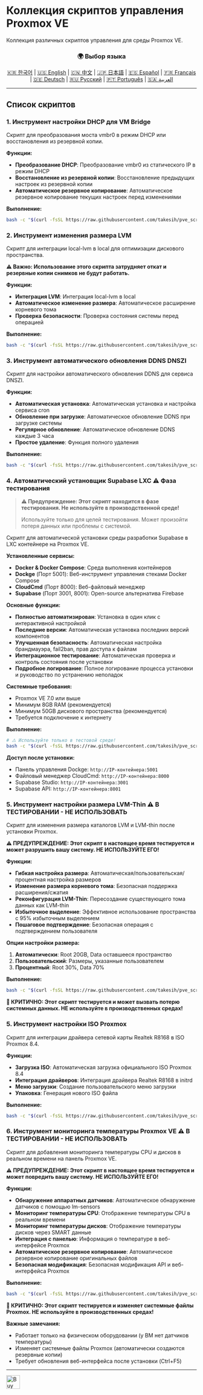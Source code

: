 # Коллекция скриптов управления Proxmox VE
Коллекция различных скриптов управления для среды Proxmox VE.

<div align="center">
  <h3>🌍 Выбор языка</h3>
  <a href="README.md">🇰🇷 한국어</a> |
  <a href="README_EN.md">🇺🇸 English</a> |
  <a href="README_CN.md">🇨🇳 中文</a> |
  <a href="README_JP.md">🇯🇵 日本語</a> |
  <a href="README_ES.md">🇪🇸 Español</a> |
  <a href="README_FR.md">🇫🇷 Français</a> |
  <a href="README_DE.md">🇩🇪 Deutsch</a> |
  <a href="README_RU.md">🇷🇺 Русский</a> |
  <a href="README_PT.md">🇵🇹 Português</a> |
  <a href="README_AR.md">🇸🇦 العربية</a>
</div>

---

## Список скриптов

### 1. Инструмент настройки DHCP для VM Bridge
Скрипт для преобразования моста vmbr0 в режим DHCP или восстановления из резервной копии.

**Функции:**
- **Преобразование DHCP**: Преобразование vmbr0 из статического IP в режим DHCP
- **Восстановление из резервной копии**: Восстановление предыдущих настроек из резервной копии
- **Автоматическое резервное копирование**: Автоматическое резервное копирование текущих настроек перед изменениями

**Выполнение:**
```bash
bash -c "$(curl -fsSL https://raw.githubusercontent.com/takesih/pve_script/main/pve_vmbr0_dhcp.sh)"
```

### 2. Инструмент изменения размера LVM
Скрипт для интеграции local-lvm в local для оптимизации дискового пространства.

**⚠️ Важно: Использование этого скрипта затрудняет откат и резервные копии снимков не будут работать.**

**Функции:**
- **Интеграция LVM**: Интеграция local-lvm в local
- **Автоматическое изменение размера**: Автоматическое расширение корневого тома
- **Проверка безопасности**: Проверка состояния системы перед операцией

**Выполнение:**
```bash
bash -c "$(curl -fsSL https://raw.githubusercontent.com/takesih/pve_script/main/pve_lvm_resize.sh)"
```

### 3. Инструмент автоматического обновления DDNS DNSZI
Скрипт для настройки автоматического обновления DDNS для сервиса DNSZI.

**Функции:**
- **Автоматическая установка**: Автоматическая установка и настройка сервиса cron
- **Обновление при загрузке**: Автоматическое обновление DDNS при загрузке системы
- **Регулярное обновление**: Автоматическое обновление DDNS каждые 3 часа
- **Простое удаление**: Функция полного удаления

**Выполнение:**
```bash
bash -c "$(curl -fsSL https://raw.githubusercontent.com/takesih/pve_script/main/dnszi_ddns_setup.sh)"
```

### 4. Автоматический установщик Supabase LXC ⚠️ **Фаза тестирования**

> **⚠️ Предупреждение: Этот скрипт находится в фазе тестирования. Не используйте в производственной среде!**
> 
> Используйте только для целей тестирования. Может произойти потеря данных или проблемы с системой.

Скрипт для автоматической установки среды разработки Supabase в LXC контейнере на Proxmox VE.

**Установленные сервисы:**
- **Docker & Docker Compose**: Среда выполнения контейнеров
- **Dockge** (Порт 5001): Веб-инструмент управления стеками Docker Compose
- **CloudCmd** (Порт 8000): Веб-файловый менеджер
- **Supabase** (Порт 3001, 8001): Open-source альтернатива Firebase

**Основные функции:**
- **Полностью автоматизирован**: Установка в один клик с интерактивной настройкой
- **Последние версии**: Автоматическая установка последних версий компонентов
- **Улучшенная безопасность**: Автоматическая настройка брандмауэра, fail2ban, прав доступа к файлам
- **Интеграционное тестирование**: Автоматическая проверка и контроль состояния после установки
- **Подробное логирование**: Полное логирование процесса установки и руководство по устранению неполадок

**Системные требования:**
- Proxmox VE 7.0 или выше
- Минимум 8GB RAM (рекомендуется)
- Минимум 50GB дискового пространства (рекомендуется)
- Требуется подключение к интернету

**Выполнение:**
```bash
# ⚠️ Используйте только в тестовой среде!
bash -c "$(curl -fsSL https://raw.githubusercontent.com/takesih/pve_script/main/supabase_lxc_installer.sh)"
```

**Доступ после установки:**
- Панель управления Dockge: `http://IP-контейнера:5001`
- Файловый менеджер CloudCmd: `http://IP-контейнера:8000`
- Supabase Studio: `http://IP-контейнера:3001`
- Supabase API: `http://IP-контейнера:8001`

### 5. Инструмент настройки размера LVM-Thin ⚠️ **В ТЕСТИРОВАНИИ - НЕ ИСПОЛЬЗОВАТЬ**
Скрипт для изменения размера каталогов LVM и LVM-thin после установки Proxmox.

**⚠️ ПРЕДУПРЕЖДЕНИЕ: Этот скрипт в настоящее время тестируется и может разрушить вашу систему. НЕ ИСПОЛЬЗУЙТЕ ЕГО!**

**Функции:**
- **Гибкая настройка размера**: Автоматическая/пользовательская/процентная настройка размеров
- **Изменение размера корневого тома**: Безопасная поддержка расширения/сжатия
- **Реконфигурация LVM-Thin**: Пересоздание существующего тома данных как LVM-thin
- **Избыточное выделение**: Эффективное использование пространства с 95% избыточным выделением
- **Пошаговое подтверждение**: Безопасная операция с подтверждением пользователя

**Опции настройки размера:**
1. **Автоматически**: Root 20GB, Data оставшееся пространство
2. **Пользовательский**: Размеры, указанные пользователем
3. **Процентный**: Root 30%, Data 70%

**Выполнение:**
```bash
bash -c "$(curl -fsSL https://raw.githubusercontent.com/takesih/pve_script/main/pve_lvm_thin_setup.sh)"
```

**🚨 КРИТИЧНО: Этот скрипт тестируется и может вызвать потерю системных данных. НЕ используйте в производственных средах!**

### 5. Инструмент настройки ISO Proxmox
Скрипт для интеграции драйвера сетевой карты Realtek R8168 в ISO Proxmox 8.4.

**Функции:**
- **Загрузка ISO**: Автоматическая загрузка официального ISO Proxmox 8.4
- **Интеграция драйверов**: Интеграция драйвера Realtek R8168 в initrd
- **Меню загрузки**: Создание пользовательского меню загрузки
- **Упаковка**: Генерация нового ISO файла

**Выполнение:**
```bash
bash -c "$(curl -fsSL https://raw.githubusercontent.com/takesih/pve_script/main/proxmox_iso_customize.sh)"
```

### 6. Инструмент мониторинга температуры Proxmox VE ⚠️ **В ТЕСТИРОВАНИИ - НЕ ИСПОЛЬЗОВАТЬ**
Скрипт для добавления мониторинга температуры CPU и дисков в реальном времени на панель Proxmox VE.

**⚠️ ПРЕДУПРЕЖДЕНИЕ: Этот скрипт в настоящее время тестируется и может повредить вашу систему. НЕ ИСПОЛЬЗУЙТЕ ЕГО!**

**Функции:**
- **Обнаружение аппаратных датчиков**: Автоматическое обнаружение датчиков с помощью lm-sensors
- **Мониторинг температуры CPU**: Отображение температуры CPU в реальном времени
- **Мониторинг температуры дисков**: Отображение температуры дисков через SMART данные
- **Интеграция с панелью**: Информация о температуре в веб-интерфейсе Proxmox
- **Автоматическое резервное копирование**: Автоматическое резервное копирование оригинальных файлов
- **Безопасная модификация**: Безопасная модификация API и веб-интерфейса Proxmox

**Выполнение:**
```bash
bash -c "$(curl -fsSL https://raw.githubusercontent.com/takesih/pve_script/main/pve_temperature_monitor.sh)"
```

**🚨 КРИТИЧНО: Этот скрипт тестируется и изменяет системные файлы Proxmox. НЕ используйте в производственных средах!**

**Важные замечания:**
- Работает только на физическом оборудовании (у ВМ нет датчиков температуры)
- Изменяет системные файлы Proxmox (автоматически создаются резервные копии)
- Требует обновления веб-интерфейса после установки (Ctrl+F5)

---

<a href='https://ko-fi.com/R6R71ILZQL' target='_blank'><img height='36' style='border:0px;height:36px;' src='https://storage.ko-fi.com/cdn/kofi3.png?v=6' border='0' alt='Buy Me a Coffee at ko-fi.com' /></a> 